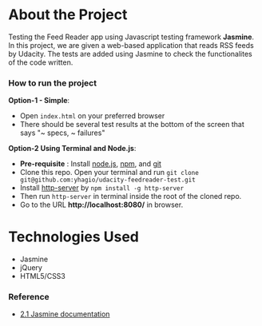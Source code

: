 # About the Project
Testing the Feed Reader app using Javascript testing framework **Jasmine**.
In this project, we are given a web-based application that reads RSS feeds by Udacity. The tests are added using Jasmine to check the functionalites of the code written.


### How to run the project
**Option-1 - Simple**:
- Open `index.html` on your preferred browser
- There should be several test results at the bottom of the screen that says "~ specs, ~ failures"

**Option-2 Using Terminal and Node.js**:
- **Pre-requisite** : Install [node.js](https://nodejs.org/),  [npm](http://blog.npmjs.org/post/85484771375/how-to-install-npm), and [git](https://git-scm.com/book/en/v2/Getting-Started-Installing-Git)
- Clone this repo. Open your terminal and run `git clone git@github.com:yhagio/udacity-feedreader-test.git`
- Install [http-server](https://www.npmjs.com/package/http-server) by `npm install -g http-server`
- Then run `http-server` in terminal inside the root of the cloned repo.
- Go to the URL **http://localhost:8080/** in browser.


# Technologies Used
- Jasmine
- jQuery
- HTML5/CSS3

### Reference
- [2.1 Jasmine documentation](http://jasmine.github.io/2.1/introduction.html)


